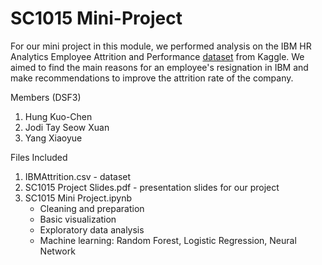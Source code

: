 # SC1015 Mini-Project
For our mini project in this module, we performed analysis on the IBM HR Analytics Employee Attrition and Performance [dataset](https://www.kaggle.com/datasets/pavansubhasht/ibm-hr-analytics-attrition-dataset) from Kaggle. We aimed to find the main reasons for an employee's resignation in IBM and make recommendations to improve the attrition rate of the company. 

Members (DSF3)
1. Hung Kuo-Chen
2. Jodi Tay Seow Xuan
3. Yang Xiaoyue

Files Included
1. IBMAttrition.csv - dataset
2. SC1015 Project Slides.pdf - presentation slides for our project
3. SC1015 Mini Project.ipynb 
    - Cleaning and preparation
    - Basic visualization
    - Exploratory data analysis
    - Machine learning: Random Forest, Logistic Regression, Neural Network  
